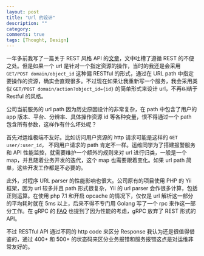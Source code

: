 ```yaml
---
layout: post
title: "Url 的设计"
description: ""
category: 
comments: true
tags: [Thought, Design]
---
```


一年多前我写了一篇关于 REST 风格 API 的[文章](https://jiang.ma/programming/2017/03/06/confusing-restful.html)，文中吐槽了遵循 REST 的不便之处。但是如果一个 url 是针对一个指定资源的操作，当时的我还是会采用 `GET/POST domain/object_id` 这种偏 RESTful 的形式，通过在 URL path 中指定要操作的资源，确实会直观很多。不过现在如果让我重新写一个服务，我会采用类似 `GET/POST domain/action?object_id={id}` 的简单形式来设计 url，不再纠结于 Restful 的风格。

公司当前服务的 url path 因为历史原因设计的非常复杂，在 path 中包含了用户的 app 版本、平台、分辨率、具体操作资源 id 等各种变量，恨不得通过一个 path 包含所有参数，这样作有什么坏处呢？

首先对运维极端不友好。比如访问用户资源的 http 请求可能是这样的 `GET user/:user_id`， 不同用户请求的 path 肯定不一样。运维同学为了搭建报警服务和 API 性能监控，就需要维护一个额外的规则来对 url 进行归类，一般是一个 map，并且随着业务开发的迭代，这个 map 也需要跟着变化。如果 url path 简单，这些开发工作都是不必要的。

此外，对程序 URL parser 的性能影响也很大。公司原有的项目使用 PHP 的 Yii 框架，因为 url 较多并且 path 形式很复杂，Yii 的 url parser 会作很多计算，包括正则运算。在使用 php 7.1 和开启 opcache 的情况下，仅仅是 url 解析这一部分的平均耗时就在 5ms 以上，后来不得不专门用 Golang 写了一个 rpc 来作这一部分工作。在 gRPC 的 [FAQ](https://grpc.io/faq/) 也提到了因为性能的考虑，gRPC 放弃了 REST 形式的 API。

不过 RESTful API 通过不同的 http code 来区分 Response 我认为还是很值得借鉴的，通过 400+ 和 500+ 的状态码来区分业务报错和服务报错这点是对运维非常友好的。